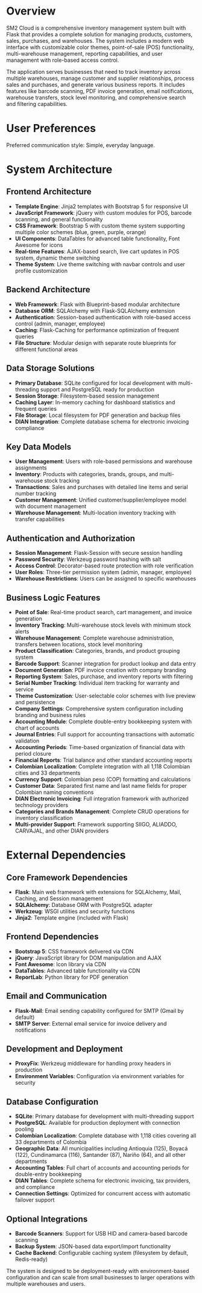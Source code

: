 # Overview

SM2 Cloud is a comprehensive inventory management system built with Flask that provides a complete solution for managing products, customers, sales, purchases, and warehouses. The system includes a modern web interface with customizable color themes, point-of-sale (POS) functionality, multi-warehouse management, reporting capabilities, and user management with role-based access control.

The application serves businesses that need to track inventory across multiple warehouses, manage customer and supplier relationships, process sales and purchases, and generate various business reports. It includes features like barcode scanning, PDF invoice generation, email notifications, warehouse transfers, stock level monitoring, and comprehensive search and filtering capabilities.

# User Preferences

Preferred communication style: Simple, everyday language.

# System Architecture

## Frontend Architecture
- **Template Engine**: Jinja2 templates with Bootstrap 5 for responsive UI
- **JavaScript Framework**: jQuery with custom modules for POS, barcode scanning, and general functionality
- **CSS Framework**: Bootstrap 5 with custom theme system supporting multiple color schemes (blue, green, purple, orange)
- **UI Components**: DataTables for advanced table functionality, Font Awesome for icons
- **Real-time Features**: AJAX-based search, live cart updates in POS system, dynamic theme switching
- **Theme System**: Live theme switching with navbar controls and user profile customization

## Backend Architecture
- **Web Framework**: Flask with Blueprint-based modular architecture
- **Database ORM**: SQLAlchemy with Flask-SQLAlchemy extension
- **Authentication**: Session-based authentication with role-based access control (admin, manager, employee)
- **Caching**: Flask-Caching for performance optimization of frequent queries
- **File Structure**: Modular design with separate route blueprints for different functional areas

## Data Storage Solutions
- **Primary Database**: SQLite configured for local development with multi-threading support and PostgreSQL ready for production
- **Session Storage**: Filesystem-based session management
- **Caching Layer**: In-memory caching for dashboard statistics and frequent queries
- **File Storage**: Local filesystem for PDF generation and backup files
- **DIAN Integration**: Complete database schema for electronic invoicing compliance

## Key Data Models
- **User Management**: Users with role-based permissions and warehouse assignments
- **Inventory**: Products with categories, brands, groups, and multi-warehouse stock tracking
- **Transactions**: Sales and purchases with detailed line items and serial number tracking
- **Customer Management**: Unified customer/supplier/employee model with document management
- **Warehouse Management**: Multi-location inventory tracking with transfer capabilities

## Authentication and Authorization
- **Session Management**: Flask-Session with secure session handling
- **Password Security**: Werkzeug password hashing with salt
- **Access Control**: Decorator-based route protection with role verification
- **User Roles**: Three-tier permission system (admin, manager, employee)
- **Warehouse Restrictions**: Users can be assigned to specific warehouses

## Business Logic Features
- **Point of Sale**: Real-time product search, cart management, and invoice generation
- **Inventory Tracking**: Multi-warehouse stock levels with minimum stock alerts
- **Warehouse Management**: Complete warehouse administration, transfers between locations, stock level monitoring
- **Product Classification**: Categories, brands, and product grouping system
- **Barcode Support**: Scanner integration for product lookup and data entry
- **Document Generation**: PDF invoice creation with company branding
- **Reporting System**: Sales, purchase, and inventory reports with filtering
- **Serial Number Tracking**: Individual item tracking for warranty and service
- **Theme Customization**: User-selectable color schemes with live preview and persistence
- **Company Settings**: Comprehensive system configuration including branding and business rules
- **Accounting Module**: Complete double-entry bookkeeping system with chart of accounts
- **Journal Entries**: Full support for accounting transactions with automatic validation
- **Accounting Periods**: Time-based organization of financial data with period closure
- **Financial Reports**: Trial balance and other standard accounting reports
- **Colombian Localization**: Complete integration with all 1,118 Colombian cities and 33 departments
- **Currency Support**: Colombian peso (COP) formatting and calculations
- **Customer Data**: Separated first name and last name fields for proper Colombian naming conventions
- **DIAN Electronic Invoicing**: Full integration framework with authorized technology providers
- **Categories and Brands Management**: Complete CRUD operations for inventory classification
- **Multi-provider Support**: Framework supporting SIIGO, ALIADDO, CARVAJAL, and other DIAN providers

# External Dependencies

## Core Framework Dependencies
- **Flask**: Main web framework with extensions for SQLAlchemy, Mail, Caching, and Session management
- **SQLAlchemy**: Database ORM with PostgreSQL adapter
- **Werkzeug**: WSGI utilities and security functions
- **Jinja2**: Template engine (included with Flask)

## Frontend Dependencies
- **Bootstrap 5**: CSS framework delivered via CDN
- **jQuery**: JavaScript library for DOM manipulation and AJAX
- **Font Awesome**: Icon library via CDN
- **DataTables**: Advanced table functionality via CDN
- **ReportLab**: Python library for PDF generation

## Email and Communication
- **Flask-Mail**: Email sending capability configured for SMTP (Gmail by default)
- **SMTP Server**: External email service for invoice delivery and notifications

## Development and Deployment
- **ProxyFix**: Werkzeug middleware for handling proxy headers in production
- **Environment Variables**: Configuration via environment variables for security

## Database Configuration
- **SQLite**: Primary database for development with multi-threading support
- **PostgreSQL**: Available for production deployment with connection pooling
- **Colombian Localization**: Complete database with 1,118 cities covering all 33 departments of Colombia
- **Geographic Data**: All municipalities including Antioquia (125), Boyacá (122), Cundinamarca (116), Santander (87), Nariño (64), and all other departments
- **Accounting Tables**: Full chart of accounts and accounting periods for double-entry bookkeeping
- **DIAN Tables**: Complete schema for electronic invoicing, tax providers, and compliance
- **Connection Settings**: Optimized for concurrent access with automatic failover support

## Optional Integrations
- **Barcode Scanners**: Support for USB HID and camera-based barcode scanning
- **Backup System**: JSON-based data export/import functionality
- **Cache Backend**: Configurable caching system (filesystem by default, Redis-ready)

The system is designed to be deployment-ready with environment-based configuration and can scale from small businesses to larger operations with multiple warehouses and users.